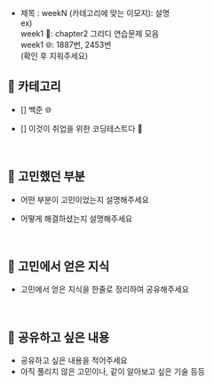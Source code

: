- 제목 : weekN (카테고리에 맞는 이모지): 설명 <br>
  ex) <br>
week1 📒: chapter2 그리디 연습문제 모음 <br>
week1 🌐: 1887번, 2453번 <br>
  (확인 후 지워주세요)

## 🩵 카테고리

- [] 백준 🌐
- [] 이것이 취업을 위한 코딩테스트다 📒

  <br/>

## 💙 고민했던 부분

- 어떤 부분이 고민이었는지 설명해주세요

- 어떻게 해결하셨는지 설명해주세요

  <br/>


## 🤍 고민에서 얻은 지식

- 고민에서 얻은 지식을 한줄로 정리하여 공유해주세요

  <br/>

## 🩶 공유하고 싶은 내용
- 공유하고 싶은 내용을 적어주세요
- 아직 풀리지 않은 고민이나, 같이 알아보고 싶은 기술 등등

<br/>